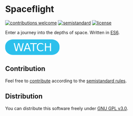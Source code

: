 # Spaceflight

[![contributions welcome](https://img.shields.io/badge/contributions-welcome-brightgreen.svg)](https://github.com/berkerol/spaceflight/issues)
[![semistandard](https://img.shields.io/badge/code%20style-semistandard-brightgreen.svg)](https://github.com/Flet/semistandard)
[![license](https://img.shields.io/badge/license-GPL--3.0-blue.svg)](https://github.com/berkerol/spaceflight/blob/master/LICENSE)

Enter a journey into the depths of space. Written in [ES6](https://www.ecma-international.org/ecma-262/6.0/).

[![button](watch.png)](https://berkerol.github.io/spaceflight/spaceflight.html)

## Contribution

Feel free to [contribute](https://github.com/berkerol/spaceflight/issues) according to the [semistandard rules](https://github.com/Flet/semistandard).

## Distribution

You can distribute this software freely under [GNU GPL v3.0](https://github.com/berkerol/spaceflight/blob/master/LICENSE).
